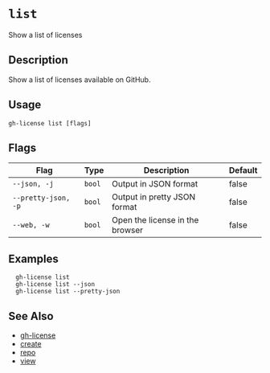 # `list`

Show a list of licenses



## Description

Show a list of licenses available on GitHub.

## Usage

```
gh-license list [flags]
```

## Flags

| Flag                | Type   | Description                     | Default |
| ------------------- | ------ | ------------------------------- | ------- |
| `--json, -j`        | `bool` | Output in JSON format           | false   |
| `--pretty-json, -p` | `bool` | Output in pretty JSON format    | false   |
| `--web, -w`         | `bool` | Open the license in the browser | false   |

## Examples

```
  gh-license list
  gh-license list --json
  gh-license list --pretty-json
```

## See Also

- [gh-license](./gh-license.md)
- [create](./create.md)
- [repo](./repo.md)
- [view](./view.md)

